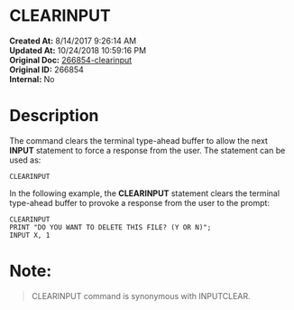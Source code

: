 # CLEARINPUT

**Created At:** 8/14/2017 9:26:14 AM  
**Updated At:** 10/24/2018 10:59:16 PM  
**Original Doc:** [266854-clearinput](https://docs.jbase.com/36868-jbase-basic/266854-clearinput)  
**Original ID:** 266854  
**Internal:** No  


# Description

The command clears the terminal type-ahead buffer to allow the next **INPUT** statement to force a response from the user. The statement can be used as:

```
CLEARINPUT
```

In the following example, the **CLEARINPUT** statement clears the terminal type-ahead buffer to provoke a response from the user to the prompt:

```
CLEARINPUT
PRINT "DO YOU WANT TO DELETE THIS FILE? (Y OR N)"; 
INPUT X, 1
```

# Note:


> CLEARINPUT command is synonymous with INPUTCLEAR.

